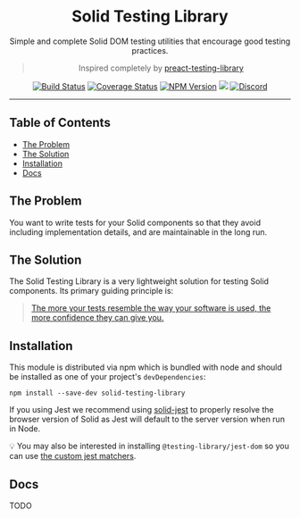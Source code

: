 <div align="center">
<h1>Solid Testing Library</h1>

<p>Simple and complete Solid DOM testing utilities that encourage good testing
practices.</p>

> Inspired completely by [preact-testing-library](https://github.com/testing-library/preact-testing-library)

[![Build Status](https://img.shields.io/travis/com/ryansolid/solid-testing-library.svg?style=flat)](https://travis-ci.com/ryansolid/solid-testing-library)
[![Coverage Status](https://img.shields.io/coveralls/github/ryansolid/solid-testing-library.svg?style=flat)](https://coveralls.io/github/ryansolid/solid-testing-library?branch=main)
[![NPM Version](https://img.shields.io/npm/v/solid-testing-library.svg?style=flat)](https://www.npmjs.com/package/solid-testing-library)
[![](https://img.shields.io/npm/dm/solid-testing-library.svg?style=flat)](https://www.npmjs.com/package/solid-testing-library)
[![Discord](https://img.shields.io/discord/722131463138705510)](https://discord.com/invite/solidjs)

</div>

<hr />

## Table of Contents

- [The Problem](#the-problem)
- [The Solution](#the-solution)
- [Installation](#installation)
- [Docs](#docs)

## The Problem

You want to write tests for your Solid components so that they avoid including implementation
details, and are maintainable in the long run.

## The Solution

The Solid Testing Library is a very lightweight solution for testing Solid components. Its primary guiding principle is:

> [The more your tests resemble the way your software is used, the more confidence they can give you.](https://twitter.com/kentcdodds/status/977018512689455106)

## Installation

This module is distributed via npm which is bundled with node and should be installed
as one of your project's `devDependencies`:

```
npm install --save-dev solid-testing-library
```
If you using Jest we recommend using [solid-jest](https://github.com/solidjs/solid-jest) to properly resolve the browser version of Solid as Jest will default to the server version when run in Node.

💡 You may also be interested in installing `@testing-library/jest-dom` so you can use
[the custom jest matchers](https://github.com/testing-library/jest-dom).

## Docs

TODO
<!-- See the [docs](https://testing-library.com/docs/preact-testing-library/intro) over at the Testing
Library website. -->

